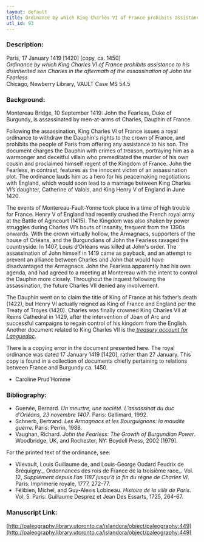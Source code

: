 ```yaml
---
layout: default
title: Ordinance by which King Charles VI of France prohibits assistance to his disinherited son Charles in the aftermath of the assassination of John the Fearless
utl_id: 93
---
```


### Description:

Paris, 17 January 1419 [1420] [copy, ca. 1450]<br>
_Ordinance by which King Charles VI of France prohibits assistance to his disinherited son Charles in the aftermath of the assassination of John the Fearless_<br>
Chicago, Newberry Library, VAULT Case MS 54.5

### Background:

Montereau Bridge, 10 September 1419: John the Fearless, Duke of Burgundy, is assassinated by men-at-arms of Charles, Dauphin of France.

Following the assassination, King Charles VI of France issues a royal ordinance to withdraw the Dauphin's rights to the crown of France, and prohibits the people of Paris from offering any assistance to his son. The document charges the Dauphin with crimes of treason, portraying him as a warmonger and deceitful villain who premeditated the murder of his own cousin and proclaimed himself regent of the Kingdom of France. John the Fearless, in contrast, features as the innocent victim of an assassination plot. The ordinance lauds him as a hero for his peacemaking negotiations with England, which would soon lead to a marriage between King Charles VI’s daughter, Catherine of Valois, and King Henry V of England in June 1420.

The events of Montereau-Fault-Yonne took place in a time of high trouble for France. Henry V of England had recently crushed the French royal army at the Battle of Agincourt (1415). The Kingdom was also shaken by power struggles during Charles VI’s bouts of insanity, frequent from the 1390s onwards. With the crown virtually hollow, the Armagnacs, supporters of the house of Orléans, and the Burgundians of John the Fearless ravaged the countryside. In 1407, Louis d’Orléans was killed at John's order. The assassination of John himself in 1419 came as payback, and an attempt to prevent an alliance between Charles and John that would have disadvantaged the Armagnacs. John the Fearless apparently had his own agenda, and had agreed to a meeting at Montereau with the intent to control the Dauphin more closely. Throughout the inquest following the assassination, the future Charles VII denied any involvement.

The Dauphin went on to claim the title of King of France at his father’s death (1422), but Henry VI actually reigned as King of France and England per the Treaty of Troyes (1420). Charles was finally crowned King Charles VII at Reims Cathedral in 1429, after the intervention of Joan of Arc and successful campaigns to regain control of his kingdom from the English. Another document related to King Charles VII is the[ _treasury account for Languedoc_](https://paleography.library.utoronto.ca/islandora/object/paleography:434#d0f4c040-7004-4a77-821f-9bbe8256514c).

There is a copying error in the document presented here. The royal ordinance was dated 17 January 1419 [1420], rather than 27 January. This copy is found in a collection of documents chiefly pertaining to relations between France and Burgundy ca. 1450.

- Caroline Prud’Homme

### Bibliography:

- Guenée, Bernard. _Un meurtre, une société. L’assassinat du duc d’Orléans, 23 novembre 1407_. Paris: Gallimard, 1992.
- Schnerb, Bertrand. _Les Armagnacs et les Bourguignons: la maudite guerre_. Paris: Perrin, 1988.
- Vaughan, Richard. _John the Fearless: The Growth of Burgundian Power_. Woodbridge, UK, and Rochester, NY: Boydell Press, 2002 [1979].

For the printed text of the ordinance, see:
- Vilevault, Louis Guillaume de, and Louis-George Oudard Feudrix de Bréquigny._ Ordonnances des rois de France de la troisième race_. Vol. 12, _Supplément depuis l’an 1187 jusqu’à la fin du règne de Charles VI_. Paris: Imprimerie royale, 1777, 272-77.
- Félibien, Michel, and Guy-Alexis Lobineau. _Histoire de la ville de Paris_. Vol. 5. Paris: Guillaume Desprez et Jean Des Essarts, 1725, 264-67.

### Manuscript Link:

[http://paleography.library.utoronto.ca/islandora/object/paleography:449](http://paleography.library.utoronto.ca/islandora/object/paleography:449)
